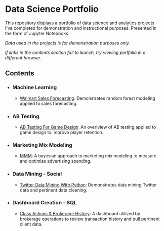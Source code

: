 # Data Science Portfolio
This repository displays a portfolio of data science and analytics projects I've completed for demonstration and instructional purposes. Presented in the form of Jupyter Notebooks.

_Data used in the projects is for demonstration purposes only._

_If links in the contents section fail to launch, try viewing portfolio in a different browser._

## Contents
- ### Machine Learning	
	- [Walmart Sales Forecasting](https://github.com/Aidan-B-Kennedy/Data-Science-Portfolio/blob/master/Walmart%20Forecasting.ipynb): Demonstrates random forest modeling applied to sales forecasting. 
- ### AB Testing 
	- [AB Testing For Game Design](https://github.com/Aidan-B-Kennedy/Data-Science-Portfolio/blob/master/AB%20Testing.ipynb): An overiview of AB testing applied to game design to improve player retention. 
- ### Marketing Mix Modeling 
	- [MMM](https://github.com/Aidan-B-Kennedy/Data-Science-Portfolio/tree/master/Marketing%20Mix%20Modeling): A bayesian approach to marketing mix modeling to measure and optimize advertising spending. 
- ### Data Mining - Social
	- [Twitter Data Mining With Python](https://github.com/Aidan-B-Kennedy/Data-Science-Portfolio/blob/master/Twitter%20Data%20Mining%20With%20Python.ipynb): Demonstrates data mining Twitter data and pertinent data cleaning. 
- ### Dashboard Creation - SQL
	- [Class Actions & Brokerage History](https://github.com/Aidan-B-Kennedy/Data-Science-Portfolio/blob/master/Class%20Actions%20%26%20Brokerage%20History.ipynb): A dashboard utilized by brokerage operations to review transaction history and pull pertinent client data.
